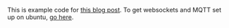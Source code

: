 
This is example code for [this blog post](http://jpmens.net/2014/07/03/the-mosquitto-mqtt-broker-gets-websockets-support/).
To get websockets and MQTT set up on ubuntu, [go here](http://www.xappsoftware.com/wordpress/2015/05/18/six-steps-to-install-mosquitto-1-4-2-with-websockets-on-debian-wheezy/comment-page-1/#comment-46662).
